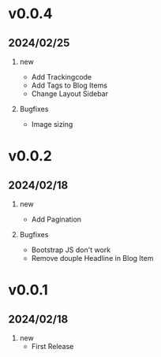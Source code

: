 # v0.0.4
## 2024/02/25

1. [](#new)new
   * Add Trackingcode
   * Add Tags to Blog Items
   * Change Layout Sidebar

2. [](#Bugfixes)Bugfixes
   * Image sizing


# v0.0.2
## 2024/02/18

1. [](#new)new
   * Add Pagination

2. [](#Bugfixes)Bugfixes
   * Bootstrap JS don't work
   * Remove douple Headline in Blog Item

# v0.0.1
## 2024/02/18

1. [](#new)new
   * First Release